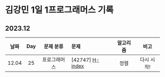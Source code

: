 # 김강민 1일 1프로그래머스 기록

## 2023.12

| 날짜  | Day |  문제 분류   | 문제                       | 알고리즘 |    비고    |
| :---: | :-: | :----------: | :------------------------- | :------: | :--------: |
| 12.04 | 25  | 프로그래머스 | [42747] [H-index](./1204/) |   정렬   | 다시 시작! |
